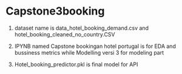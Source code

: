 # Capstone3booking
1. dataset name is data_hotel_booking_demand.csv and hotel_booking_cleaned_no_country.CSV

2. IPYNB named Capstone bookingan hotel portugal is for EDA and bussiness metrics while Modelling versi 3 for modeling part

3. Hotel_booking_predictor.pkl is final model for API
